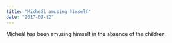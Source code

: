 ```yaml
---
title: "Micheál amusing himself"
date: "2017-09-12"
---
```


Micheál has been amusing himself in the absence of the children.
